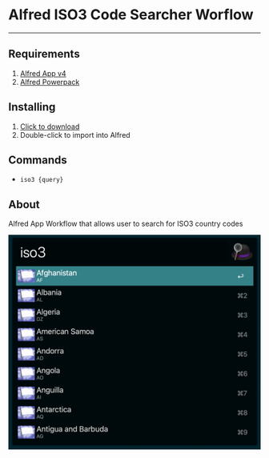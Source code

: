 # Alfred ISO3 Code Searcher Worflow

---

## Requirements

1. [Alfred App v4](http://www.alfredapp.com/#download)
1. [Alfred Powerpack](https://buy.alfredapp.com/)

## Installing

1. [Click to download](https://raw.github.com/adrianolisboa/alfred-iso3-code-searcher/main/iso3-code-searcher.alfredworkflow)
1. Double-click to import into Alfred

## Commands

- `iso3 {query}`

## About

Alfred App Workflow that allows user to search for ISO3 country codes

![alfred iso3 code searcher workflow](image.png)
